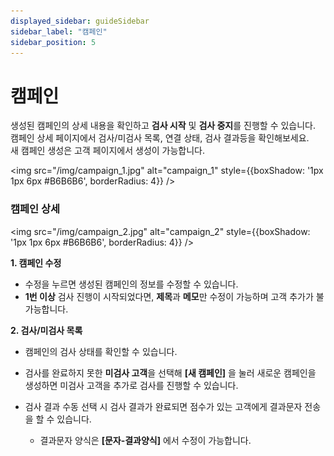 ```yaml
---
displayed_sidebar: guideSidebar
sidebar_label: "캠페인"
sidebar_position: 5
---
```


# 캠페인

생성된 캠페인의 상세 내용을 확인하고 **검사 시작** 및 **검사 중지**를 진행할 수 있습니다.  
캠페인 상세 페이지에서 검사/미검사 목록, 연결 상태, 검사 결과등을 확인해보세요.  
새 캠페인 생성은 고객 페이지에서 생성이 가능합니다.

<img
src="/img/campaign_1.jpg"
alt="campaign_1"
style={{boxShadow: '1px 1px 6px #B6B6B6', borderRadius: 4}}
/>

### 캠페인 상세

<img
src="/img/campaign_2.jpg"
alt="campaign_2"
style={{boxShadow: '1px 1px 6px #B6B6B6', borderRadius: 4}}
/>

**1. 캠페인 수정**

- 수정을 누르면 생성된 캠페인의 정보를 수정할 수 있습니다.
- **1번 이상** 검사 진행이 시작되었다면, **제목**과 **메모**만 수정이 가능하며 고객 추가가 불가능합니다.

**2. 검사/미검사 목록**

- 캠페인의 검사 상태를 확인할 수 있습니다.

- 검사를 완료하지 못한 **미검사 고객**을 선택해 **[새 캠페인]** 을 눌러 새로운 캠페인을 생성하면 미검사 고객을 추가로 검사를 진행할 수 있습니다.
- 검사 결과 수동 선택 시 검사 결과가 완료되면 점수가 있는 고객에게 결과문자 전송을 할 수 있습니다.

  - 결과문자 양식은 **[문자-결과양식]** 에서 수정이 가능합니다.
